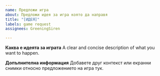 ```yaml
---
name: Предложи игра
about: Предложи идея за игра която да направя
title: "[ИДЕЯ]"
labels: game request
assignees: GreeningSiren

---
```


**Каква е идеята за играта**
A clear and concise description of what you want to happen.

**Допълнителна информация**
Добавете друг контекст или екранни снимки относно предложението на игра тук.
